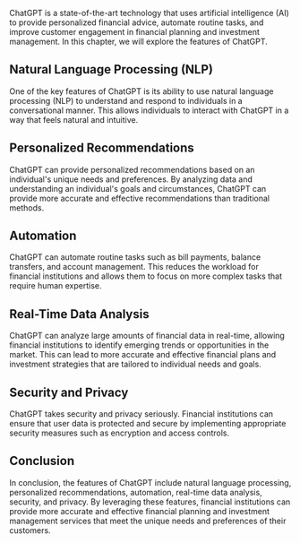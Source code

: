 
ChatGPT is a state-of-the-art technology that uses artificial intelligence (AI) to provide personalized financial advice, automate routine tasks, and improve customer engagement in financial planning and investment management. In this chapter, we will explore the features of ChatGPT.

Natural Language Processing (NLP)
---------------------------------

One of the key features of ChatGPT is its ability to use natural language processing (NLP) to understand and respond to individuals in a conversational manner. This allows individuals to interact with ChatGPT in a way that feels natural and intuitive.

Personalized Recommendations
----------------------------

ChatGPT can provide personalized recommendations based on an individual's unique needs and preferences. By analyzing data and understanding an individual's goals and circumstances, ChatGPT can provide more accurate and effective recommendations than traditional methods.

Automation
----------

ChatGPT can automate routine tasks such as bill payments, balance transfers, and account management. This reduces the workload for financial institutions and allows them to focus on more complex tasks that require human expertise.

Real-Time Data Analysis
-----------------------

ChatGPT can analyze large amounts of financial data in real-time, allowing financial institutions to identify emerging trends or opportunities in the market. This can lead to more accurate and effective financial plans and investment strategies that are tailored to individual needs and goals.

Security and Privacy
--------------------

ChatGPT takes security and privacy seriously. Financial institutions can ensure that user data is protected and secure by implementing appropriate security measures such as encryption and access controls.

Conclusion
----------

In conclusion, the features of ChatGPT include natural language processing, personalized recommendations, automation, real-time data analysis, security, and privacy. By leveraging these features, financial institutions can provide more accurate and effective financial planning and investment management services that meet the unique needs and preferences of their customers.

